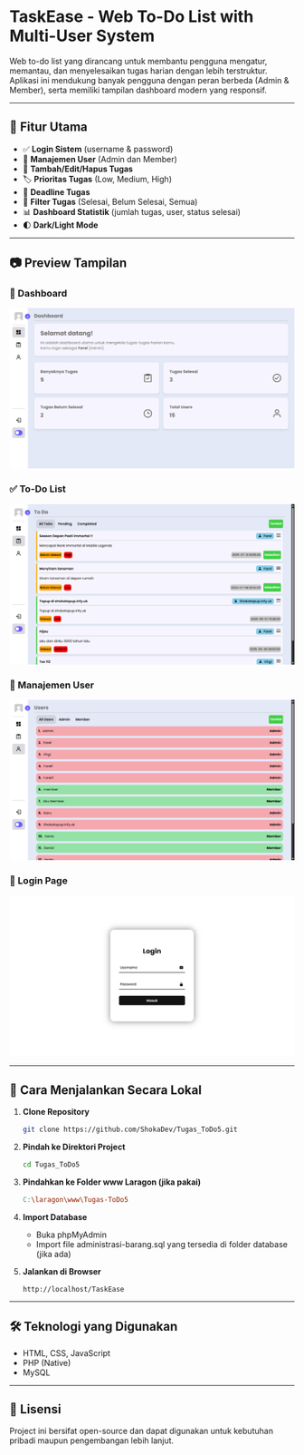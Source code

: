 # TaskEase - Web To-Do List with Multi-User System

Web to-do list yang dirancang untuk membantu pengguna mengatur, memantau, dan menyelesaikan tugas harian dengan lebih terstruktur. Aplikasi ini mendukung banyak pengguna dengan peran berbeda (Admin & Member), serta memiliki tampilan dashboard modern yang responsif.

---

## 📌 Fitur Utama

- ✅ **Login Sistem** (username & password)
- 👥 **Manajemen User** (Admin dan Member)
- 📝 **Tambah/Edit/Hapus Tugas**
- 🏷️ **Prioritas Tugas** (Low, Medium, High)
- 📆 **Deadline Tugas**
- 🔄 **Filter Tugas** (Selesai, Belum Selesai, Semua)
- 📊 **Dashboard Statistik** (jumlah tugas, user, status selesai)
- 🌓 **Dark/Light Mode**

---

## 📷 Preview Tampilan

### 🧭 Dashboard
![Dashboard](screenshots/dashboard.png)

### ✅ To-Do List
![To-Do List](screenshots/todo.png)

### 👤 Manajemen User
![User Management](screenshots/users.png)

### 🔐 Login Page
![Login](screenshots/login.png)

---

## 🚀 Cara Menjalankan Secara Lokal

1. **Clone Repository**
    ```bash
    git clone https://github.com/ShokaDev/Tugas_ToDo5.git

2. **Pindah ke Direktori Project**
    ```bash
    cd Tugas_ToDo5

3. **Pindahkan ke Folder www Laragon (jika pakai)**
    ```makefile
    C:\laragon\www\Tugas-ToDo5

4. **Import Database**
    * Buka phpMyAdmin
    * Import file administrasi-barang.sql yang tersedia di folder database (jika ada)

5. **Jalankan di Browser**
    ```arduino
    http://localhost/TaskEase

---

## 🛠 Teknologi yang Digunakan

 * HTML, CSS, JavaScript
 * PHP (Native)
 * MySQL


---

## 📄 Lisensi

Project ini bersifat open-source dan dapat digunakan untuk kebutuhan pribadi maupun pengembangan lebih lanjut.